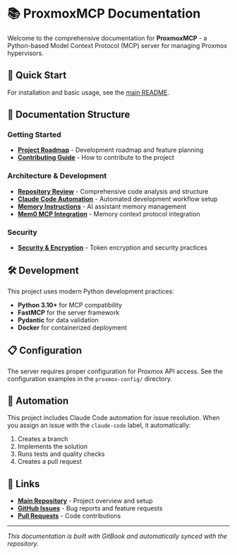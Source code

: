 # 📚 ProxmoxMCP Documentation

Welcome to the comprehensive documentation for **ProxmoxMCP** - a Python-based Model Context Protocol (MCP) server for managing Proxmox hypervisors.

## 🚀 Quick Start

For installation and basic usage, see the [main README](../README.md).

## 📖 Documentation Structure

### **Getting Started**
- **[Project Roadmap](ROADMAP.md)** - Development roadmap and feature planning
- **[Contributing Guide](../CONTRIBUTING.md)** - How to contribute to the project

### **Architecture & Development**
- **[Repository Review](repository-review.md)** - Comprehensive code analysis and structure
- **[Claude Code Automation](claude-code-automation.md)** - Automated development workflow setup
- **[Memory Instructions](memory-instructions.md)** - AI assistant memory management
- **[Mem0 MCP Integration](mem0mcp.md)** - Memory context protocol integration

### **Security**
- **[Security & Encryption](security-encryption.md)** - Token encryption and security practices

## 🛠️ Development

This project uses modern Python development practices:
- **Python 3.10+** for MCP compatibility
- **FastMCP** for the server framework
- **Pydantic** for data validation
- **Docker** for containerized deployment

## 📋 Configuration

The server requires proper configuration for Proxmox API access. See the configuration examples in the `proxmox-config/` directory.

## 🤖 Automation

This project includes Claude Code automation for issue resolution. When you assign an issue with the `claude-code` label, it automatically:
1. Creates a branch
2. Implements the solution
3. Runs tests and quality checks
4. Creates a pull request

## 🔗 Links

- **[Main Repository](../README.md)** - Project overview and setup
- **[GitHub Issues](https://github.com/basher83/ProxmoxMCP/issues)** - Bug reports and feature requests
- **[Pull Requests](https://github.com/basher83/ProxmoxMCP/pulls)** - Code contributions

---

*This documentation is built with GitBook and automatically synced with the repository.*